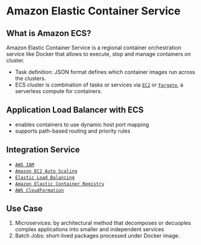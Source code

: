 # Amazon Elastic Container Service
## What is Amazon ECS?
Amazon Elastic Container Service is a regional container orchestration service like Docker that allows to execute, stop and manage containers on cluster. 

- Task definition: JSON format defines which container images run across the clusters. 
- ECS cluster is combination of tasks or services via [`EC2`](./EC2.md) or [`Fargate`](./Fargate.md), a serverless compute for containers. 

## Application Load Balancer with ECS
- enables containers to use dynamic host port mapping
- supports path-based routing and priority rules 

## Integration Service
- [`AWS IAM`](./IAM.md)
- [`Amazon EC2 Auto Scaling`](./AS.md)
- [`Elastic Load Balancing`](./ECR.md)
- [`Amazon Elastic Container Registry`](./ECR.md)
- [`AWS CloudFormation`](./CF.md)

## Use Case
1. Microservices: by architectural method that decomposes or decuoples complex applications into smaller and independent services
2. Batch Jobs: short-lived packages processed under Docker image.
